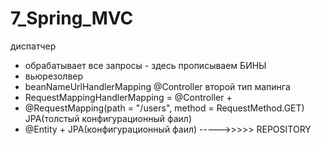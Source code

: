 # 7_Spring_MVC

диспатчер 
- обрабатывает все запросы - здесь прописываем БИНЫ
- вьюрезолвер
- beanNameUrlHandlerMapping @Controller
второй тип мапинга
- RequestMappingHandlerMapping = @Controller + 
- @RequestMapping(path = "/users", method = RequestMethod.GET) 
JPA(толстый конфигурационный фаил)
- @Entity + JPA(конфигурационный фаил) ----->>>>> REPOSITORY
